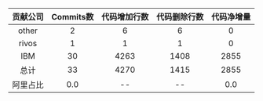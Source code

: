 | 贡献公司 | Commits数 | 代码增加行数 | 代码删除行数 | 代码净增量 |
| :-: | :-: | :-: | :-: | :-: |
| other | 2 | 6 | 6 | 0 |
| rivos | 1 | 1 | 1 | 0 |
| IBM | 30 | 4263 | 1408 | 2855 |
| 总计 | 33 | 4270 | 1415|2855|
| 阿里占比 | 0.0 | -- | --|0.0|
